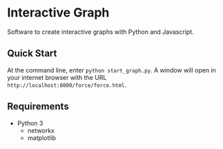 # Interactive Graph 
Software to create interactive graphs with Python and Javascript. 

## Quick Start 
At the command line, enter `python start_graph.py`. A window will open in your internet browser with the URL `http://localhost:8000/force/force.html`. 

## Requirements
* Python 3 
    * networkx
    * matplotlib